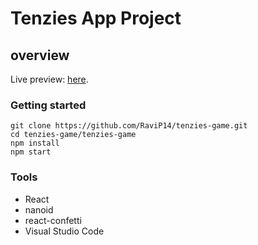 # Tenzies App Project

## overview

Live preview: <a href="https://ravip14.github.io/tenzies-game/">here</a>.

### Getting started

```
git clone https://github.com/RaviP14/tenzies-game.git
cd tenzies-game/tenzies-game
npm install
npm start
```

### Tools

- React
- nanoid
- react-confetti
- Visual Studio Code
